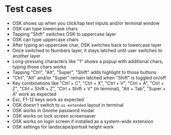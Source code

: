 # Test cases

- OSK shows up when you click/tap text inputs and/or terminal window
- OSK can type lowercase chars
- Tapping "Shift" switches OSK to uppercase layer
- OSK can type uppercase chars
- After typing an uppercase char, OSK switches back to lowercase layer
- Once switched to Numbers layer, it stays latched until user switches to another layer
- Long-pressing characters like "1" shows a popup with additional chars, typing those chars works
- Tapping "Ctrl", "Alt", "Super", "Shift" adds highlight to those buttons
- "Ctrl", "Alt"  and/or "Super" remain latched when "Shift" is toggled on/off
- Key combinations like "Ctrl + C", "Ctrl + X", "Ctrl + V", "Ctrl + A", "Ctrl + Z", "Ctrl + Shift + Z", "Ctrl + Shift + V" (in terminal), "Alt + Tab", "Super + A" work as expected
- Esc, F1-12 keys work as expected
- OSK doesn't switch to `us-extended` layout in terminal
- OSK works in Gnome password modal
- OSK works on lock screen screensaver
- OSK works on login screen if installed as a system-wide extension
- OSK settings for landscape/portrait height work